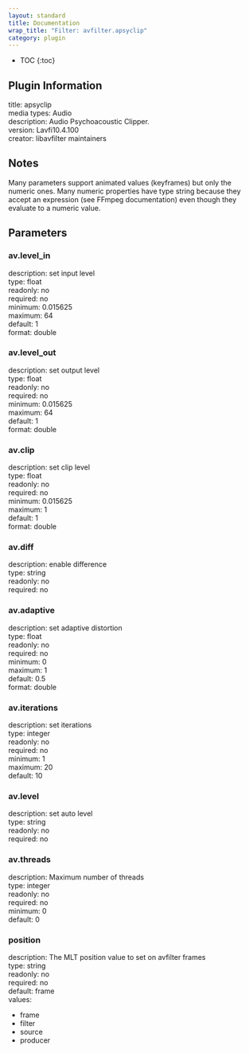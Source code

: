 ```yaml
---
layout: standard
title: Documentation
wrap_title: "Filter: avfilter.apsyclip"
category: plugin
---
```

* TOC
{:toc}

## Plugin Information

title: apsyclip  
media types:
Audio  
description: Audio Psychoacoustic Clipper.  
version: Lavfi10.4.100  
creator: libavfilter maintainers  

## Notes

Many parameters support animated values (keyframes) but only the numeric ones. Many numeric properties have type string because they accept an expression (see FFmpeg documentation) even though they evaluate to a numeric value.

## Parameters

### av.level_in

  
description:
set input level  
type: float  
readonly: no  
required: no  
minimum: 0.015625  
maximum: 64  
default: 1  
format: double  

### av.level_out

  
description:
set output level  
type: float  
readonly: no  
required: no  
minimum: 0.015625  
maximum: 64  
default: 1  
format: double  

### av.clip

  
description:
set clip level  
type: float  
readonly: no  
required: no  
minimum: 0.015625  
maximum: 1  
default: 1  
format: double  

### av.diff

  
description:
enable difference  
type: string  
readonly: no  
required: no  

### av.adaptive

  
description:
set adaptive distortion  
type: float  
readonly: no  
required: no  
minimum: 0  
maximum: 1  
default: 0.5  
format: double  

### av.iterations

  
description:
set iterations  
type: integer  
readonly: no  
required: no  
minimum: 1  
maximum: 20  
default: 10  

### av.level

  
description:
set auto level  
type: string  
readonly: no  
required: no  

### av.threads

  
description:
Maximum number of threads  
type: integer  
readonly: no  
required: no  
minimum: 0  
default: 0  

### position

  
description:
The MLT position value to set on avfilter frames  
type: string  
readonly: no  
required: no  
default: frame  
values:  

* frame
* filter
* source
* producer

